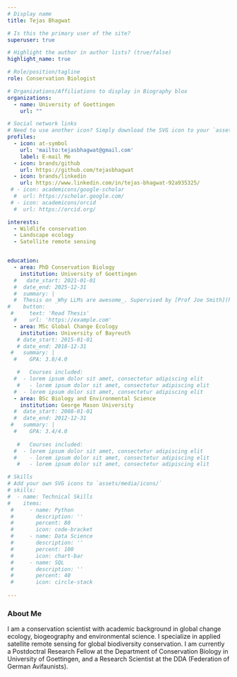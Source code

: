 ```yaml
---
# Display name
title: Tejas Bhagwat

# Is this the primary user of the site?
superuser: true

# Highlight the author in author lists? (true/false)
highlight_name: true

# Role/position/tagline
role: Conservation Biologist

# Organizations/Affiliations to display in Biography blox
organizations:
  - name: University of Goettingen
    url: ""

# Social network links
# Need to use another icon? Simply download the SVG icon to your `assets/media/icons/` folder.
profiles:
  - icon: at-symbol
    url: 'mailto:tejasbhagwat@gmail.com'
    label: E-mail Me
  - icon: brands/github
    url: https://github.com/tejasbhagwat
  - icon: brands/linkedin
    url: https://www.linkedin.com/in/tejas-bhagwat-92a935325/
 # - icon: academicons/google-scholar
  #  url: https://scholar.google.com/
 # - icon: academicons/orcid
  #  url: https://orcid.org/

interests:
  - Wildlife conservation
  - Landscape ecology
  - Satellite remote sensing


education:
  - area: PhD Conservation Biology
    institution: University of Goettingen
  #   date_start: 2021-01-01
  #  date_end: 2025-12-31
  #  summary: |
  #  Thesis on _Why LLMs are awesome_. Supervised by [Prof Joe Smith](https://example.com). Presented papers at 5 IEEE conferences with the contributions being published in 2 Springer journals.
#    button:
 #     text: 'Read Thesis'
  #    url: 'https://example.com'
  - area: MSc Global Change Ecology
    institution: University of Bayreuth
   # date_start: 2015-01-01
   # date_end: 2018-12-31
 #   summary: |
  #    GPA: 3.8/4.0

   #   Courses included:
  #  - lorem ipsum dolor sit amet, consectetur adipiscing elit
   #   - lorem ipsum dolor sit amet, consectetur adipiscing elit
  #  - lorem ipsum dolor sit amet, consectetur adipiscing elit
  - area: BSc Biology and Environmental Science
    institution: George Mason University
  #  date_start: 2008-01-01
  #  date_end: 2012-12-31
 #   summary: |
  #    GPA: 3.4/4.0
      
   #   Courses included:
  #  - lorem ipsum dolor sit amet, consectetur adipiscing elit
  #    - lorem ipsum dolor sit amet, consectetur adipiscing elit
   #   - lorem ipsum dolor sit amet, consectetur adipiscing elit

# Skills
# Add your own SVG icons to `assets/media/icons/`
# skills:
#  - name: Technical Skills
#    items:
 #     - name: Python
 #       description: ''
 #       percent: 80
 #       icon: code-bracket
 #     - name: Data Science
 #       description: ''
 #       percent: 100
 #       icon: chart-bar
 #     - name: SQL
 #       description: ''
 #       percent: 40
 #       icon: circle-stack
 
---
```


### About Me

I am a conservation scientist with academic background in global change ecology, biogeography and environmental science. I specialize in applied satellite remote sensing for global biodiversity conservation. I am currently a Postdoctral Research Fellow at the Department of Conservation Biology in University of Goettingen, and a Research Scientist at the DDA (Federation of German Avifaunists).  
